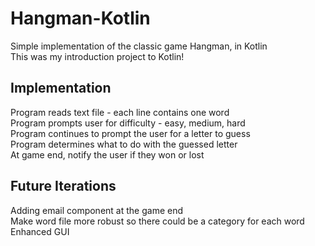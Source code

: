 # Hangman-Kotlin
Simple implementation of the classic game Hangman, in Kotlin<br>
This was my introduction project to Kotlin!

## Implementation
Program reads text file - each line contains one word<br>
Program prompts user for difficulty - easy, medium, hard<br>
Program continues to prompt the user for a letter to guess<br>
Program determines what to do with the guessed letter<br>
At game end, notify the user if they won or lost<br>

## Future Iterations
Adding email component at the game end<br>
Make word file more robust so there could be a category for each word<br>
Enhanced GUI
